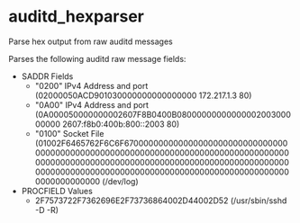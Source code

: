 # auditd_hexparser
Parse hex output from raw auditd messages

Parses the following auditd raw message fields:
- SADDR Fields
  - "0200" IPv4 Address and port (02000050ACD901030000000000000000 172.217.1.3 80)
  - "0A00" IPv4 Address and port (0A000050000000002607F8B0400B0800000000000000200300000000 2607:f8b0:400b:800::2003 80)
  - "0100" Socket File (01002F6465762F6C6F6700000000000000000000000000000000000000000000000000000000000000000000000000000000000000000000000000000000000000000000000000000000000000000000000000000000000000000000000000000000000000000000000000000 (/dev/log)
- PROCFIELD Values
  - 2F7573722F7362696E2F73736864002D44002D52 (/usr/sbin/sshd -D -R)
